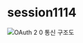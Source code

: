 # session1114

![OAuth 2 0 통신 구조도](https://github.com/user-attachments/assets/a1ec1cbf-43fb-4f7f-b35c-15104a2d4af0)
